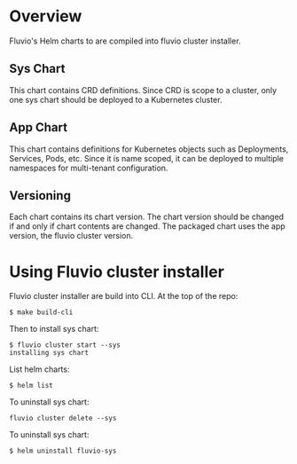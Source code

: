 # Overview

Fluvio's Helm charts to are compiled into fluvio cluster installer.


## Sys Chart

This chart contains CRD definitions. Since CRD is scope to a cluster, only one sys chart should be deployed to a Kubernetes cluster.

## App Chart

This chart contains definitions for Kubernetes objects such as Deployments, Services, Pods, etc.   Since it is name scoped, it can be deployed to multiple namespaces for multi-tenant configuration.

## Versioning

Each chart contains its chart version.  The chart version should be changed if and only if chart contents are changed.
The packaged chart uses the app version, the fluvio cluster version.


# Using Fluvio cluster installer

Fluvio cluster installer are build into CLI.  At the top of the repo:
```
$ make build-cli
```

Then to install sys chart:
```
$ fluvio cluster start --sys
installing sys chart
```

List helm charts:
```
$ helm list
```

To uninstall sys chart:
```
fluvio cluster delete --sys
```

To uninstall sys chart:
```
$ helm uninstall fluvio-sys
```

